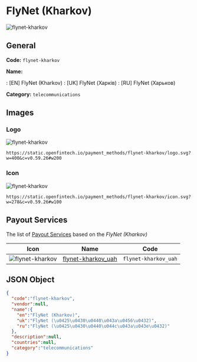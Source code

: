 
# FlyNet (Kharkov) 
![flynet-kharkov](https://static.openfintech.io/payment_methods/flynet-kharkov/logo.svg?w=400&c=v0.59.26#w200)  

## General 
**Code:** `flynet-kharkov` 
 
**Name:** 
 
:	[EN] FlyNet (Kharkov) 
:	[UK] FlyNet (Харків) 
:	[RU] FlyNet (Харьков) 
 
**Category:** `telecommunications` 
 

## Images 

### Logo 
![flynet-kharkov](https://static.openfintech.io/payment_methods/flynet-kharkov/logo.svg?w=400&c=v0.59.26#w200)  

```
https://static.openfintech.io/payment_methods/flynet-kharkov/logo.svg?w=400&c=v0.59.26#w200
```  

### Icon 
![flynet-kharkov](https://static.openfintech.io/payment_methods/flynet-kharkov/icon.svg?w=278&c=v0.59.26#w100)  

```
https://static.openfintech.io/payment_methods/flynet-kharkov/icon.svg?w=278&c=v0.59.26#w100
```  

## Payout Services 
 
The list of [Payout Services](/payout-services/) based on the _FlyNet (Kharkov)_ 

|Icon|Name|Code| 
|:---:|:---:|:---:| 
|![flynet-kharkov](https://static.openfintech.io/payout_methods/flynet-kharkov/icon.svg?w=278&c=v0.59.26#w40) |[flynet-kharkov_uah](/payout-services/flynet-kharkov_uah/)|`flynet-kharkov_uah`| 
 

## JSON Object 

```json
{
  "code":"flynet-kharkov",
  "vendor":null,
  "name":{
    "en":"FlyNet (Kharkov)",
    "uk":"FlyNet (\u0425\u0430\u0440\u043a\u0456\u0432)",
    "ru":"FlyNet (\u0425\u0430\u0440\u044c\u043a\u043e\u0432)"
  },
  "description":null,
  "countries":null,
  "category":"telecommunications"
}
```  

